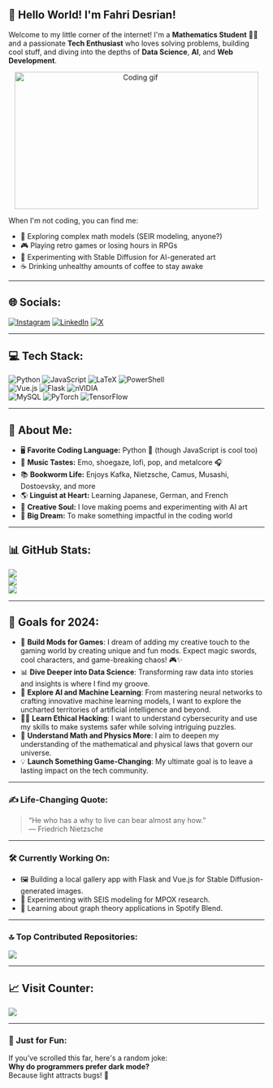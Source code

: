 ## 👋 Hello World! I'm Fahri Desrian! 
Welcome to my little corner of the internet! I'm a **Mathematics Student** 👨‍🎓 and a passionate **Tech Enthusiast** who loves solving problems, building cool stuff, and diving into the depths of **Data Science**, **AI**, and **Web Development**.  

<div align="center">
  <img src="https://media.giphy.com/media/LmNwrBhejkK9EFP504/giphy.gif" width="480" height="270" alt="Coding gif">
</div>

When I'm not coding, you can find me:
- 📖 Exploring complex math models (SEIR modeling, anyone?)
- 🎮 Playing retro games or losing hours in RPGs
- 🎨 Experimenting with Stable Diffusion for AI-generated art
- ☕ Drinking unhealthy amounts of coffee to stay awake

---

## 🌐 Socials:
[![Instagram](https://img.shields.io/badge/Instagram-%23E4405F.svg?logo=Instagram&logoColor=white)](https://instagram.com/ailowkeytired) [![LinkedIn](https://img.shields.io/badge/LinkedIn-%230077B5.svg?logo=linkedin&logoColor=white)](https://www.linkedin.com/in/fahri-desrian-049433247/) [![X](https://img.shields.io/badge/X-black.svg?logo=X&logoColor=white)](https://x.com/Yuuuuurei__) 

---

## 💻 Tech Stack:
![Python](https://img.shields.io/badge/python-3670A0?style=for-the-badge&logo=python&logoColor=ffdd54) ![JavaScript](https://img.shields.io/badge/javascript-%23323330.svg?style=for-the-badge&logo=javascript&logoColor=%23F7DF1E) ![LaTeX](https://img.shields.io/badge/latex-%23008080.svg?style=for-the-badge&logo=latex&logoColor=white) ![PowerShell](https://img.shields.io/badge/PowerShell-%235391FE.svg?style=for-the-badge&logo=powershell&logoColor=white)  
![Vue.js](https://img.shields.io/badge/vue.js-%2335495e.svg?style=for-the-badge&logo=vuedotjs&logoColor=%234FC08D) ![Flask](https://img.shields.io/badge/flask-%23000.svg?style=for-the-badge&logo=flask&logoColor=white) ![nVIDIA](https://img.shields.io/badge/cuda-000000.svg?style=for-the-badge&logo=nVIDIA&logoColor=green)  
![MySQL](https://img.shields.io/badge/mysql-4479A1.svg?style=for-the-badge&logo=mysql&logoColor=white) ![PyTorch](https://img.shields.io/badge/PyTorch-%23EE4C2C.svg?style=for-the-badge&logo=PyTorch&logoColor=white) ![TensorFlow](https://img.shields.io/badge/TensorFlow-%23FF6F00.svg?style=for-the-badge&logo=TensorFlow&logoColor=white)

---

## 🌟 About Me:
- 🖥️ **Favorite Coding Language:** Python 🐍 (though JavaScript is cool too)  
- 🎵 **Music Tastes:** Emo, shoegaze, lofi, pop, and metalcore 🎧  
- 📚 **Bookworm Life:** Enjoys Kafka, Nietzsche, Camus, Musashi, Dostoevsky, and more  
- 🌎 **Linguist at Heart:** Learning Japanese, German, and French  
- 🎨 **Creative Soul:** I love making poems and experimenting with AI art  
- 🎯 **Big Dream:** To make something impactful in the coding world  

---

## 📊 GitHub Stats:
![](https://github-readme-stats.vercel.app/api?username=Yuuuuurei&theme=dark&hide_border=false&include_all_commits=true&count_private=false)<br/>
![](https://github-readme-streak-stats.herokuapp.com/?user=Yuuuuurei&theme=dark&hide_border=false)<br/>
![](https://github-readme-stats.vercel.app/api/top-langs/?username=Yuuuuurei&theme=dark&hide_border=false&include_all_commits=true&count_private=false&layout=compact)

---

## 🎯 Goals for 2024:
- 🚀 **Build Mods for Games**: I dream of adding my creative touch to the gaming world by creating unique and fun mods. Expect magic swords, cool characters, and game-breaking chaos! 🎮✨  
- 📊 **Dive Deeper into Data Science**: Transforming raw data into stories and insights is where I find my groove.  
- 🤖 **Explore AI and Machine Learning**: From mastering neural networks to crafting innovative machine learning models, I want to explore the uncharted territories of artificial intelligence and beyond.  
- 🕵️‍♂️ **Learn Ethical Hacking**: I want to understand cybersecurity and use my skills to make systems safer while solving intriguing puzzles.  
- 🌌 **Understand Math and Physics More**: I aim to deepen my understanding of the mathematical and physical laws that govern our universe.  
- 💡 **Launch Something Game-Changing**: My ultimate goal is to leave a lasting impact on the tech community.  

---

### ✍️ Life-Changing Quote:
> “He who has a why to live can bear almost any how.”  
> — Friedrich Nietzsche

---

### 🛠️ Currently Working On:
- 🖼️ Building a local gallery app with Flask and Vue.js for Stable Diffusion-generated images.  
- 🧪 Experimenting with SEIS modeling for MPOX research.  
- 🧠 Learning about graph theory applications in Spotify Blend.

---

### 🔝 Top Contributed Repositories:
![](https://github-contributor-stats.vercel.app/api?username=Yuuuuurei&limit=5&theme=dark&combine_all_yearly_contributions=true)

---

## 📈 Visit Counter:
[![](https://visitcount.itsvg.in/api?id=Yuuuuurei&icon=1&color=3)](https://visitcount.itsvg.in)

---

### 🐾 Just for Fun:
If you've scrolled this far, here's a random joke:  
**Why do programmers prefer dark mode?**  
Because light attracts bugs! 🐞
